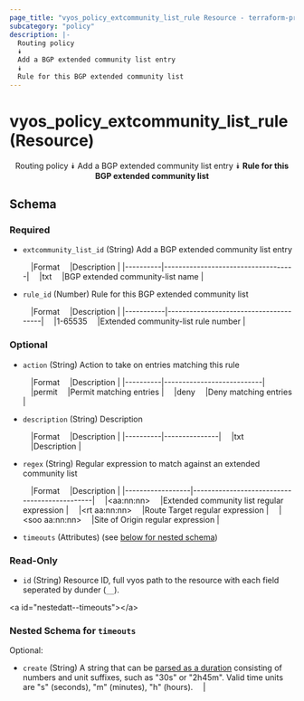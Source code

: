 ```yaml
---
page_title: "vyos_policy_extcommunity_list_rule Resource - terraform-provider-vyos"
subcategory: "policy"
description: |-
  Routing policy
  ⯯
  Add a BGP extended community list entry
  ⯯
  Rule for this BGP extended community list
---
```


# vyos_policy_extcommunity_list_rule (Resource)
<center>

Routing policy
⯯
Add a BGP extended community list entry
⯯
**Rule for this BGP extended community list**


</center>

## Schema

### Required

- `extcommunity_list_id` (String) Add a BGP extended community list entry

    &emsp;|Format  &emsp;|Description                       |
    |----------|------------------------------------|
    &emsp;|txt     &emsp;|BGP extended community-list name  |
- `rule_id` (Number) Rule for this BGP extended community list

    &emsp;|Format   &emsp;|Description                          |
    |-----------|---------------------------------------|
    &emsp;|1-65535  &emsp;|Extended community-list rule number  |

### Optional

- `action` (String) Action to take on entries matching this rule

    &emsp;|Format  &emsp;|Description              |
    |----------|---------------------------|
    &emsp;|permit  &emsp;|Permit matching entries  |
    &emsp;|deny    &emsp;|Deny matching entries    |
- `description` (String) Description

    &emsp;|Format  &emsp;|Description  |
    |----------|---------------|
    &emsp;|txt     &emsp;|Description  |
- `regex` (String) Regular expression to match against an extended community list

    &emsp;|Format          &emsp;|Description                                 |
    |------------------|----------------------------------------------|
    &emsp;|&lt;aa:nn:nn&gt;      &emsp;|Extended community list regular expression  |
    &emsp;|&lt;rt aa:nn:nn&gt;   &emsp;|Route Target regular expression             |
    &emsp;|&lt;soo aa:nn:nn&gt;  &emsp;|Site of Origin regular expression           |
- `timeouts` (Attributes) (see [below for nested schema](#nestedatt--timeouts))

### Read-Only

- `id` (String) Resource ID, full vyos path to the resource with each field seperated by dunder (`__`).

&lt;a id=&#34;nestedatt--timeouts&#34;&gt;&lt;/a&gt;
### Nested Schema for `timeouts`

Optional:

- `create` (String) A string that can be [parsed as a duration](https://pkg.go.dev/time#ParseDuration) consisting of numbers and unit suffixes, such as &#34;30s&#34; or &#34;2h45m&#34;. Valid time units are &#34;s&#34; (seconds), &#34;m&#34; (minutes), &#34;h&#34; (hours).  &emsp;|
